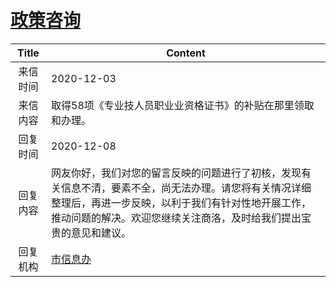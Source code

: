 # <a href="http://www.shangluo.gov.cn/zmhd/ldxxxx.jsp?urltype=leadermail.LeaderMailContentUrl&wbtreeid=1112&leadermailid=6667">政策咨询</a>
| Title |                                                     Content                                                      |
|:-----:|------------------------------------------------------------------------------------------------------------------|
| 来信时间  | 2020-12-03                                                                                                       |
| 来信内容  | 取得58项《专业技人员职业业资格证书》的补贴在那里领取和办理。                                                                                  |
| 回复时间  | 2020-12-08                                                                                                       |
| 回复内容  | 网友你好，我们对您的留言反映的问题进行了初核，发现有关信息不清，要素不全，尚无法办理。请您将有关情况详细整理后，再进一步反映，以利于我们有针对性地开展工作，推动问题的解决。欢迎您继续关注商洛，及时给我们提出宝贵的意见和建议。 |
| 回复机构  | <a href="../../category/agencies/市信息办.md">市信息办</a>                                                               |